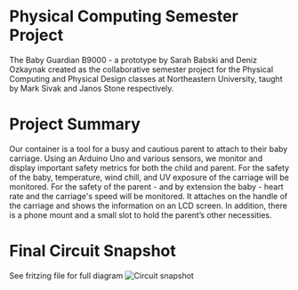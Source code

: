 # Physical Computing Semester Project
The Baby Guardian B9000 - a prototype by Sarah Babski and Deniz Ozkaynak created as the collaborative semester project for the Physical Computing and Physical Design classes at Northeastern University, taught by Mark Sivak and Janos Stone respectively.

# Project Summary
Our container is a tool for a busy and cautious parent to attach to their baby carriage. Using an Arduino Uno and various sensors, we monitor and display important safety metrics for both the child and parent. For the safety of the baby, temperature, wind chill, and UV exposure of the carriage will be monitored. For the safety of the parent - and by extension the baby - heart rate and the carriage's speed will be monitored. It attaches on the handle of the carriage and shows the information on an LCD screen. In addition, there is a phone mount and a small slot to hold the parent’s other necessities.

# Final Circuit Snapshot
See fritzing file for full diagram
![Circuit snapshot](https://raw.github.com/Murkantilism/PhysicalComputing/master/img/circuit_diagram.png)
